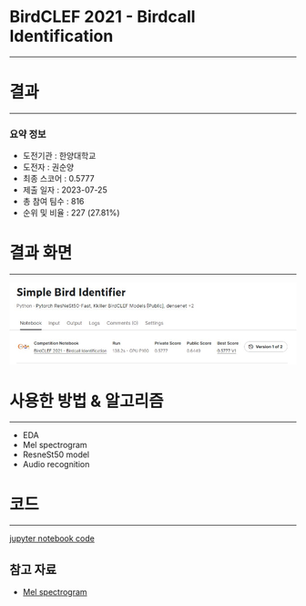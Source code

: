 # BirdCLEF 2021 - Birdcall Identification

---
# 결과
---
### 요약 정보
* 도전기관 : 한양대학교
* 도전자 : 권순양
* 최종 스코어 : 0.5777
* 제출 일자 : 2023-07-25
* 총 참여 팀수 : 816
* 순위 및 비율 : 227 (27.81%)

# 결과 화면
---
![score](./img/score.jpg)

# 사용한 방법 & 알고리즘
---
* EDA
* Mel spectrogram
* ResneSt50 model
* Audio recognition

# 코드
---
[jupyter notebook code](simple-bird-identifier.ipynb)



## 참고 자료

- [Mel spectrogram](https://medium.com/analytics-vidhya/understanding-the-mel-spectrogram-fca2afa2ce53)



